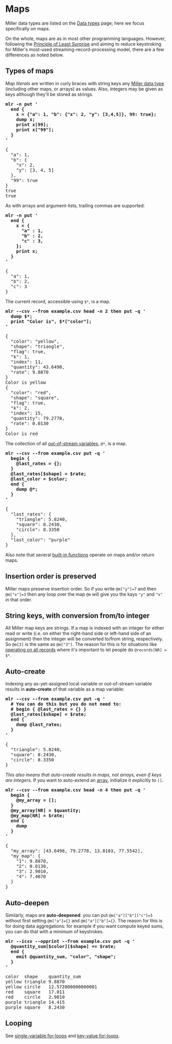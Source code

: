<!---  PLEASE DO NOT EDIT DIRECTLY. EDIT THE .md.in FILE PLEASE. --->
# Maps

Miller data types are listed on the [Data types](reference-main-data-types.md) page; here we focus specifically on maps.

On the whole, maps are as in most other programming languages. However, following the
[Principle of Least Surprise](https://en.wikipedia.org/wiki/Principle_of_least_astonishment)
and aiming to reduce keystroking for Miller's most-used streaming-record-processing model,
there are a few differences as noted below.

## Types of maps

_Map literals_ are written in curly braces with string keys any [Miller data type](reference-main-data-types.md) (including other maps, or arrays) as values. Also, integers may be given as keys although they'll be stored as strings.

<pre class="pre-highlight-in-pair">
<b>mlr -n put '</b>
<b>  end {</b>
<b>    x = {"a": 1, "b": {"x": 2, "y": [3,4,5]}, 99: true};</b>
<b>    dump x;</b>
<b>    print x[99];</b>
<b>    print x["99"];</b>
<b>  }</b>
<b>'</b>
</pre>
<pre class="pre-non-highlight-in-pair">
{
  "a": 1,
  "b": {
    "x": 2,
    "y": [3, 4, 5]
  },
  "99": true
}
true
true
</pre>

As with arrays and argument-lists, trailing commas are supported:

<pre class="pre-highlight-in-pair">
<b>mlr -n put '</b>
<b>  end {</b>
<b>    x = {</b>
<b>      "a" : 1,</b>
<b>      "b" : 2,</b>
<b>      "c" : 3,</b>
<b>    };</b>
<b>    print x;</b>
<b>  }</b>
<b>'</b>
</pre>
<pre class="pre-non-highlight-in-pair">
{
  "a": 1,
  "b": 2,
  "c": 3
}
</pre>

The current record, accessible using `$*`, is a map.

<pre class="pre-highlight-in-pair">
<b>mlr --csv --from example.csv head -n 2 then put -q '</b>
<b>  dump $*;</b>
<b>  print "Color is", $*["color"];</b>
<b>'</b>
</pre>
<pre class="pre-non-highlight-in-pair">
{
  "color": "yellow",
  "shape": "triangle",
  "flag": true,
  "k": 1,
  "index": 11,
  "quantity": 43.6498,
  "rate": 9.8870
}
Color is yellow
{
  "color": "red",
  "shape": "square",
  "flag": true,
  "k": 2,
  "index": 15,
  "quantity": 79.2778,
  "rate": 0.0130
}
Color is red
</pre>

The collection of all [out-of-stream variables](reference-dsl-variables.md#out-of-stream0variables), `@*`, is a map.

<pre class="pre-highlight-in-pair">
<b>mlr --csv --from example.csv put -q '</b>
<b>  begin {</b>
<b>    @last_rates = {};</b>
<b>  }</b>
<b>  @last_rates[$shape] = $rate;</b>
<b>  @last_color = $color;</b>
<b>  end {</b>
<b>    dump @*;</b>
<b>  }</b>
<b>'</b>
</pre>
<pre class="pre-non-highlight-in-pair">
{
  "last_rates": {
    "triangle": 5.8240,
    "square": 8.2430,
    "circle": 8.3350
  },
  "last_color": "purple"
}
</pre>

Also note that several [built-in functions](reference-dsl-builtin-functions.md) operate on maps and/or return maps.

## Insertion order is preserved

Miller maps preserve insertion order. So if you write `@m["y"]=7` and then `@m["x"]=3` then any loop over
the map `@m` will give you the kays `"y"` and `"x"` in that order.

## String keys, with conversion from/to integer

All Miller map keys are strings. If a map is indexed with an integer for either
read or write (i.e. on either the right-hand side or left-hand side of an
assignment) then the integer will be converted to/from string, respectively. So
`@m[3]` is the same as `@m["3"]`. The reason for this is for situations like
[operating on all records](operating-on-all-records.md) where it's important to
let people do `@records[NR] = $*`.

## Auto-create

Indexing any as-yet-assigned local variable or out-of-stream variable results
in **auto-create** of that variable as a map variable:

<pre class="pre-highlight-in-pair">
<b>mlr --csv --from example.csv put -q '</b>
<b>  # You can do this but you do not need to:</b>
<b>  # begin { @last_rates = {} }</b>
<b>  @last_rates[$shape] = $rate;</b>
<b>  end {</b>
<b>    dump @last_rates;</b>
<b>  }</b>
<b>'</b>
</pre>
<pre class="pre-non-highlight-in-pair">
{
  "triangle": 5.8240,
  "square": 8.2430,
  "circle": 8.3350
}
</pre>

*This also means that auto-create results in maps, not arrays, even if keys are integers.*
If you want to auto-extend an [array](reference-main-arrays.md), initialize it explicitly to `[]`.

<pre class="pre-highlight-in-pair">
<b>mlr --csv --from example.csv head -n 4 then put -q '</b>
<b>  begin {</b>
<b>    @my_array = [];</b>
<b>  }</b>
<b>  @my_array[NR] = $quantity;</b>
<b>  @my_map[NR] = $rate;</b>
<b>  end {</b>
<b>    dump</b>
<b>  }</b>
<b>'</b>
</pre>
<pre class="pre-non-highlight-in-pair">
{
  "my_array": [43.6498, 79.2778, 13.8103, 77.5542],
  "my_map": {
    "1": 9.8870,
    "2": 0.0130,
    "3": 2.9010,
    "4": 7.4670
  }
}
</pre>

## Auto-deepen

Similarly, maps are **auto-deepened**: you can put `@m["a"]["b"]["c"]=3`
without first setting `@m["a"]={}` and `@m["a"]["b"]={}`. The reason for this
is for doing data aggregations: for example if you want compute keyed sums, you
can do that with a minimum of keystrokes.

<pre class="pre-highlight-in-pair">
<b>mlr --icsv --opprint --from example.csv put -q '</b>
<b>  @quantity_sum[$color][$shape] += $rate;</b>
<b>  end {</b>
<b>    emit @quantity_sum, "color", "shape";</b>
<b>  }</b>
<b>'</b>
</pre>
<pre class="pre-non-highlight-in-pair">
color  shape    quantity_sum
yellow triangle 9.8870
yellow circle   12.572000000000001
red    square   17.011
red    circle   2.9010
purple triangle 14.415
purple square   8.2430
</pre>

## Looping

See [single-variable for-loops](reference-dsl-control-structures.md#single-variable-for-loops) and [key-value for-loops](reference-dsl-control-structures.md#key-value-for-loops).
